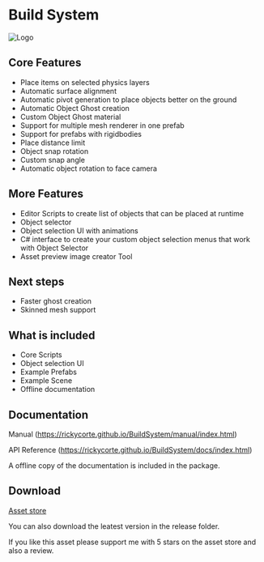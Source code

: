 # Build System

![Logo](https://d2ujflorbtfzji.cloudfront.net/package-screenshot/89490ebf-57f8-4196-93a0-23b7d5496d0c_scaled.jpg)

## Core Features

* Place items on selected physics layers
* Automatic surface alignment
* Automatic pivot generation to place objects better on the ground
* Automatic Object Ghost creation
* Custom Object Ghost material
* Support for multiple mesh renderer in one prefab
* Support for prefabs with rigidbodies
* Place distance limit
* Object snap rotation
* Custom snap angle
* Automatic object rotation to face camera

## More Features

* Editor Scripts to create list of objects that can be placed at runtime
* Object selector
* Object selection UI with animations
* C# interface to create your custom object selection menus that work with Object Selector
* Asset preview image creator Tool

## Next steps

* Faster ghost creation
* Skinned mesh support

## What is included

* Core Scripts
* Object selection UI
* Example Prefabs
* Example Scene
* Offline documentation

## Documentation

Manual (https://rickycorte.github.io/BuildSystem/manual/index.html)

API Reference (https://rickycorte.github.io/BuildSystem/docs/index.html)

A offline copy of the documentation is included in the package.

## Download

[Asset store](https://www.assetstore.unity3d.com/en/#!/content/84935)

You can also download the leatest version in the release folder.

If you like this asset please support me with 5 stars on the asset store and also a review.
